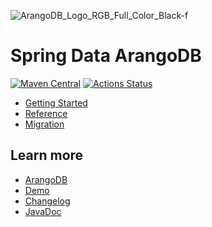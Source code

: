 ![ArangoDB_Logo_RGB_Full_Color_Black-f](https://user-images.githubusercontent.com/7775349/211683174-7113fe7f-3707-4d15-b180-bf2ddaa86617.jpg)


# Spring Data ArangoDB

[![Maven Central](https://maven-badges.herokuapp.com/maven-central/com.arangodb/arangodb-spring-data/badge.svg)](https://maven-badges.herokuapp.com/maven-central/com.arangodb/arangodb-spring-data)
[![Actions Status](https://github.com/arangodb/spring-data/workflows/Java%20CI/badge.svg)](https://github.com/arangodb/spring-data/actions)

- [Getting Started](https://www.arangodb.com/docs/stable/drivers/spring-data-getting-started.html)
- [Reference](https://www.arangodb.com/docs/stable/drivers/spring-data-reference.html)
- [Migration](https://www.arangodb.com/docs/stable/drivers/spring-data-migration.html)

## Learn more

- [ArangoDB](https://www.arangodb.com/)
- [Demo](https://github.com/arangodb/spring-data-demo)
- [Changelog](ChangeLog.md)
- [JavaDoc](http://arangodb.github.io/spring-data/)
